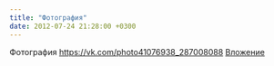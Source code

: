 ```yaml
---
title: "Фотография"
date: 2012-07-24 21:28:00 +0300
---
```


Фотография
<a class="vk-attach" href="https://vk.com/photo41076938_287008088">https://vk.com/photo41076938_287008088</a>
<a class="vk-attach" href="https://vk.com/photo41076938_287008088">Вложение</a>
